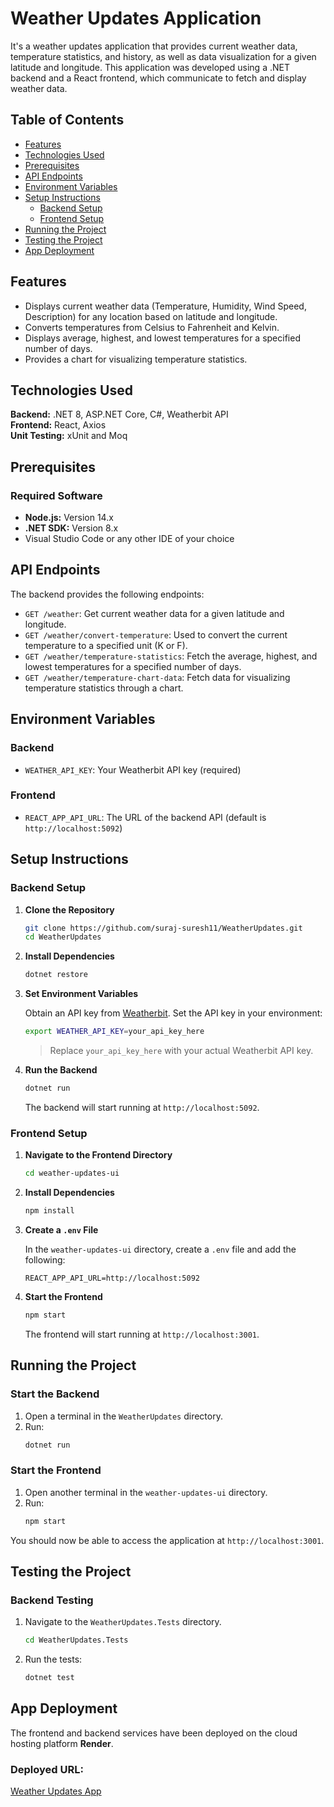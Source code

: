 # Weather Updates Application

It's a weather updates application that provides current weather data, temperature statistics, and history, as well as data visualization for a given latitude and longitude. This application was developed using a .NET backend and a React frontend, which communicate to fetch and display weather data.

## Table of Contents
- [Features](#features)
- [Technologies Used](#technologies-used)
- [Prerequisites](#prerequisites)
- [API Endpoints](#api-endpoints)
- [Environment Variables](#environment-variables)
- [Setup Instructions](#setup-instructions)
  - [Backend Setup](#backend-setup)
  - [Frontend Setup](#frontend-setup)
- [Running the Project](#running-the-project)
- [Testing the Project](#testing-the-project)
- [App Deployment](#app-deployment)


## Features
- Displays current weather data (Temperature, Humidity, Wind Speed, Description) for any location based on latitude and longitude.
- Converts temperatures from Celsius to Fahrenheit and Kelvin.
- Displays average, highest, and lowest temperatures for a specified number of days.
- Provides a chart for visualizing temperature statistics.

## Technologies Used
**Backend:**  .NET 8, ASP.NET Core, C#, Weatherbit API  
**Frontend:** React, Axios  
**Unit Testing:** xUnit and Moq

## Prerequisites

### Required Software
- **Node.js:** Version 14.x
- **.NET SDK:** Version 8.x
- Visual Studio Code or any other IDE of your choice

## API Endpoints
The backend provides the following endpoints:

- `GET /weather`: Get current weather data for a given latitude and longitude.
- `GET /weather/convert-temperature`: Used to convert the current temperature to a specified unit (K or F).
- `GET /weather/temperature-statistics`: Fetch the average, highest, and lowest temperatures for a specified number of days.
- `GET /weather/temperature-chart-data`: Fetch data for visualizing temperature statistics through a chart.

## Environment Variables

### Backend
- `WEATHER_API_KEY`: Your Weatherbit API key (required)

### Frontend
- `REACT_APP_API_URL`: The URL of the backend API (default is `http://localhost:5092`)

## Setup Instructions

### Backend Setup
1. **Clone the Repository**
    ```bash
    git clone https://github.com/suraj-suresh11/WeatherUpdates.git
    cd WeatherUpdates
    ```
2. **Install Dependencies**
    ```bash
    dotnet restore
    ```
3. **Set Environment Variables**

   Obtain an API key from [Weatherbit](https://www.weatherbit.io/). Set the API key in your environment:
    ```bash
    export WEATHER_API_KEY=your_api_key_here
    ```
   > Replace `your_api_key_here` with your actual Weatherbit API key.

4. **Run the Backend**
    ```bash
    dotnet run
    ```
   The backend will start running at `http://localhost:5092`.

### Frontend Setup
1. **Navigate to the Frontend Directory**
    ```bash
    cd weather-updates-ui
    ```
2. **Install Dependencies**
    ```bash
    npm install
    ```
3. **Create a `.env` File**

   In the `weather-updates-ui` directory, create a `.env` file and add the following:
    ```env
    REACT_APP_API_URL=http://localhost:5092
    ```
4. **Start the Frontend**
    ```bash
    npm start
    ```
   The frontend will start running at `http://localhost:3001`.

## Running the Project

### Start the Backend
1. Open a terminal in the `WeatherUpdates` directory.
2. Run:
    ```bash
    dotnet run
    ```

### Start the Frontend
1. Open another terminal in the `weather-updates-ui` directory.
2. Run:
    ```bash
    npm start
    ```

You should now be able to access the application at `http://localhost:3001`.

## Testing the Project
### Backend Testing
1. Navigate to the `WeatherUpdates.Tests` directory.
    ```bash
    cd WeatherUpdates.Tests
    ```
2. Run the tests:
    ```bash
    dotnet test
    ```

## App Deployment
The frontend and backend services have been deployed on the cloud hosting platform **Render**. 

### Deployed URL:
[Weather Updates App](https://weatherupdates-1.onrender.com/)





